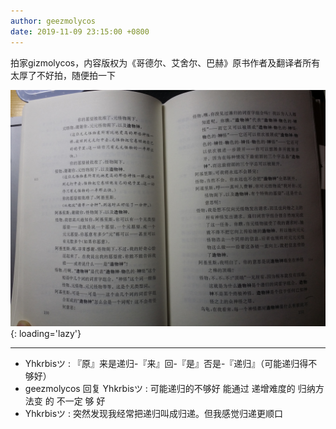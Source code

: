 ```yaml
---
author: geezmolycos
date: 2019-11-09 23:15:00 +0800
---
```


拍家gizmolycos，内容版权为《哥德尔、艾舍尔、巴赫》原书作者及翻译者所有 太厚了不好拍，随便拍一下

![](/images/qq-zone/2019-11-09-godel.jpg){: loading='lazy'}

---

- Yhkrbisツ : 『原』来是递归-『来』回-『是』否是-『递归』（可能递归得不够好）
- geezmolycos 回复 Yhkrbisツ : 可能递归的不够好 能通过 递增难度的 归纳方法变 的 不一定 够 好
- Yhkrbisツ : 突然发现我经常把递归叫成归递。但我感觉归递更顺口
